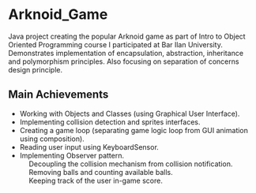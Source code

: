 # Arknoid_Game
Java project creating the popular Arknoid game as part of Intro to Object Oriented Programming course I participated at Bar Ilan University.
Demonstrates implementation of encapsulation, abstraction, inheritance and polymorphism principles. Also focusing on separation of concerns design principle.

## Main Achievements
- Working with Objects and Classes (using Graphical User Interface).<br/>
- Implementing collision detection and sprites interfaces.<br/>
- Creating a game loop (separating game logic loop from GUI animation using composition).<br/>
- Reading user input using KeyboardSensor.<br/>
- Implementing Observer pattern.<br/>
&emsp; Decoupling the collision mechanism from collision notification.<br/>
&emsp; Removing balls and counting available balls.<br/>
&emsp; Keeping track of the user in-game score.<br/>
